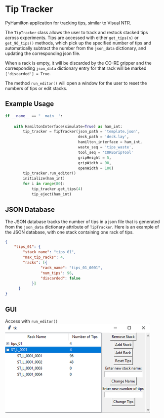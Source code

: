 # Tip Tracker

PyHamilton application for tracking tips, similar to Visual NTR.

The `TipTracker` class allows the user to track and restock stacked tips across experiments.
Tips are accessed with either `get_tips(n)` or `get_96_tips()` methods, which pick up the
specified number of tips and automatically subtract the number from the `json_data` dictionary,
and updating the corresponding json file.

When a rack is empty, it will be discarded by the CO-RE gripper and the corresponding `json_data`
dictionary entry for that rack will be marked `['discarded'] = True`.

The method `run_editor()` will open a window for the user to reset the numbers of tips or edit stacks.

## Example Usage

```python
if __name__ == "__main__":
    
    with HamiltonInterface(simulate=True) as ham_int:
        tip_tracker = TipTracker(json_path = 'template.json', 
                                 deck_path = 'deck.lay', 
                                 hamilton_interface = ham_int,
                                 waste_seq = 'tips_waste',
                                 tool_seq = 'COREGripTool'
                                 gripHeight = 5,
                                 gripWidth = 90,
                                 openWidth = 100)
        tip_tracker.run_editor()
        initialize(ham_int)
        for i in range(80):
            tip_tracker.get_tips(4)
            tip_eject(ham_int)

```

## JSON Database

The JSON database tracks the number of tips in a json file that is generated from the `json_data` dictionary attribute of `TipTracker`. Here is an example of the JSON database, with one stack containing one rack of tips.

```json
{
    "tips_01": {
        "stack_name": "tips_01",
        "max_tip_racks": 4,
        "racks": [{
                "rack_name": "tips_01_0001",
                "num_tips": 96,
                "discarded": false
            }]
      }
}
```


## GUI
Access with `run_editor()` <br>
![](https://github.com/stefangolas/tip_tracker/blob/main/images/tkinter.png)
